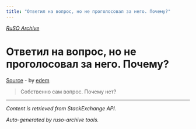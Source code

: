 ```yaml
---
title: "Ответил на вопрос, но не проголосовал за него. Почему?"
---
```

<p><i><a href="https://github.com/MSDN-WhiteKnight/ruso-archive/">RuSO Archive</a></i></p>
<h1>Ответил на вопрос, но не проголосовал за него. Почему?</h1>
<p><a href="https://ru.meta.stackoverflow.com/questions/9845/%d0%9e%d1%82%d0%b2%d0%b5%d1%82%d0%b8%d0%bb-%d0%bd%d0%b0-%d0%b2%d0%be%d0%bf%d1%80%d0%be%d1%81-%d0%bd%d0%be-%d0%bd%d0%b5-%d0%bf%d1%80%d0%be%d0%b3%d0%be%d0%bb%d0%be%d1%81%d0%be%d0%b2%d0%b0%d0%bb-%d0%b7%d0%b0-%d0%bd%d0%b5%d0%b3%d0%be-%d0%9f%d0%be%d1%87%d0%b5%d0%bc%d1%83">Source</a> - by <a href="https://ru.meta.stackoverflow.com/users/199733/edem">edem</a></p>
<blockquote>
<p>Собственно сам вопрос. Почему нет?</p>

</blockquote>
<hr/>
<p><i>Content is retrieved from StackExchange API. </i></p>
<p><i>Auto-generated by ruso-archive tools. </i></p>
